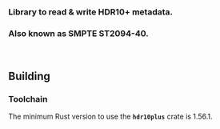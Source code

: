 ### Library to read & write HDR10+ metadata.  
### Also known as SMPTE ST2094-40.

&nbsp;

## **Building**
### **Toolchain**

The minimum Rust version to use the **`hdr10plus`** crate is 1.56.1.
